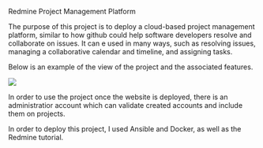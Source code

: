 Redmine Project Management Platform

The purpose of this project is to deploy a cloud-based project management platform, similar to how github could help software developers resolve and collaborate on issues. It can e used in many ways, such as resolving issues, managing a collaborative calendar and timeline, and assigning tasks.

Below is an example of the view of the project and the associated features.

![](https://img-0.journaldunet.com/KoFl254yd8jGWDrXl6Phe2j1Scc=/1080x/smart/9749863068a842adabca9f382fde11ee/ccmcms-jdn/19033451.jpg)

In order to use the project once the website is deployed, there is an administratior account which can validate created accounts and include them on projects.

In order to deploy this project, I used Ansible and Docker, as well as the Redmine tutorial.


<!--more-->
